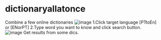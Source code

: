 # dictionaryallatonce
Combine a few online dictionaries
![image](https://user-images.githubusercontent.com/52092734/167305694-1dd42d39-32f2-4a4d-91b4-02c2bb2f9f45.png)
1.Click target language [PTtoEn] or [ENorPT]
2.Type word you want to know and click search button.
![image](https://user-images.githubusercontent.com/52092734/167305926-89e894e4-a093-4343-a757-16c2d9f66ada.png)
Get results from some dics.
